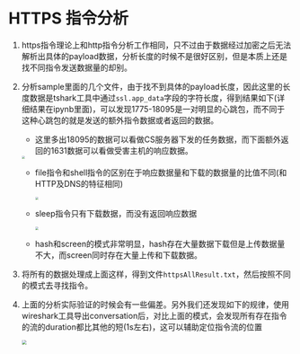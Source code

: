 # HTTPS 指令分析

1. https指令理论上和http指令分析工作相同，只不过由于数据经过加密之后无法解析出具体的payload数据，分析长度的时候不是很好区别，但是本质上还是找不同指令发送数据量的却别。

2. 分析sample里面的几个文件，由于找不到具体的payload长度，因此这里的长度数据是tshark工具中通过`ssl.app_data`字段的字符长度，得到结果如下(详细结果在ipynb里面)，可以发现1775-18095是一对明显的心跳包，而不同于这种心跳包的就是发送的额外指令数据或者返回的数据。

   - ​	这里多出18095的数据可以看做CS服务器下发的任务数据，而下面额外返回的1631数据可以看做受害主机的响应数据。

   <img src="https://ipic-picgo.oss-cn-beijing.aliyuncs.com/20211027162123.png" style="zoom:33%;" />

   + file指令和shell指令的区别在于响应数据量和下载的数据量的比值不同(和HTTP及DNS的特征相同)

     <img src="https://ipic-picgo.oss-cn-beijing.aliyuncs.com/20211027162834.png" style="zoom:33%;" />

   + sleep指令只有下载数据，而没有返回响应数据

     <img src="https://ipic-picgo.oss-cn-beijing.aliyuncs.com/20211027163001.png" style="zoom:33%;" />

   + hash和screen的模式非常明显，hash存在大量数据下载但是上传数据量不大，而screen同时存在大量上传和下载数据。

3. 将所有的数据处理成上面这样，得到文件`httpsAllResult.txt`，然后按照不同的模式去寻找指令。

4. 上面的分析实际验证的时候会有一些偏差。另外我们还发现如下的规律，使用wireshark工具导出conversation后，对比上面的模式，会发现所有存在指令的流的duration都比其他的短(1s左右)，这可以辅助定位指令流的位置

   <img src="https://ipic-picgo.oss-cn-beijing.aliyuncs.com/20211027163406.png" style="zoom:50%;" />

   


